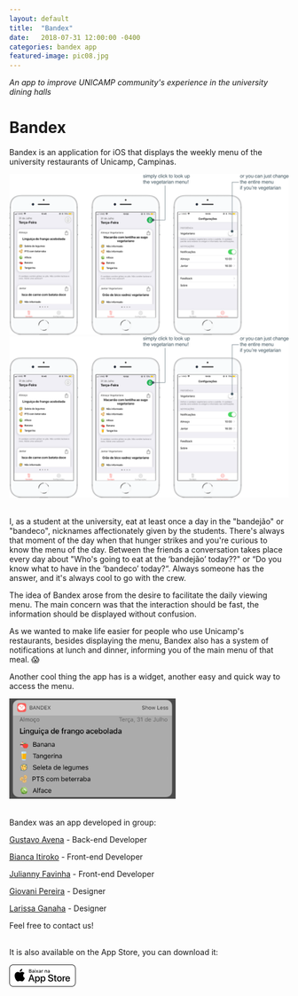 ```yaml
---
layout: default
title:  "Bandex"
date:   2018-07-31 12:00:00 -0400
categories: bandex app
featured-image: pic08.jpg
---
```


_An app to improve UNICAMP community's experience in the university dining halls_

# Bandex


Bandex is an application for iOS that displays the weekly menu of the university restaurants of Unicamp, Campinas.<br>

![alt Bandex printscreens](https://github.com/julianny-favinha/julianny-favinha.github.io/raw/master/images/bandex/bandex.png)
<img src="https://github.com/julianny-favinha/julianny-favinha.github.io/raw/master/images/bandex/bandex.png"><br><br>

I, as a student at the university, eat at least once a day in the "bandejão" or "bandeco", nicknames affectionately given by the students. There's always that moment of the day when that hunger strikes and you're curious to know the menu of the day. Between the friends a conversation takes place every day about "Who's going to eat at the ‘bandejão’ today??" or “Do you know what to have in the ‘bandeco’ today?“. Always someone has the answer, and it's always cool to go with the crew.

The idea of Bandex arose from the desire to facilitate the daily viewing menu. The main concern was that the interaction should be fast, the information should be displayed without confusion.

As we wanted to make life easier for people who use Unicamp's restaurants, besides displaying the menu, Bandex also has a system of notifications at lunch and dinner, informing you of the main menu of that meal. 😱

Another cool thing the app has is a widget, another easy and quick way to access the menu.<br>

<img src="https://github.com/julianny-favinha/julianny-favinha.github.io/raw/master/images/bandex/widget.jpeg" width="300"><br><br>


Bandex was an app developed in group:

<a href="https://www.facebook.com/gugaavena">Gustavo Avena</a> - Back-end Developer

<a href="https://www.facebook.com/bianca.itiroko">Bianca Itiroko</a> - Front-end Developer

<a href="https://www.facebook.com/julianny.favinha">Julianny Favinha</a> - Front-end Developer

<a href="https://www.facebook.com/giovaninppc">Giovani Pereira</a> - Designer

<a href="https://www.facebook.com/larissa.ganaha">Larissa Ganaha</a> - Designer

Feel free to contact us!<br><br>


It is also available on the App Store, you can download it:

<img src="https://github.com/julianny-favinha/julianny-favinha.github.io/raw/master/images/download_app_store.png">